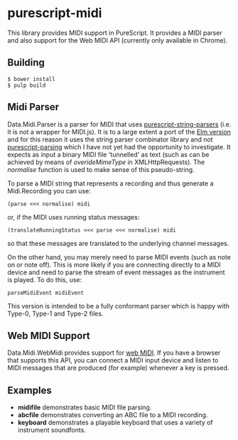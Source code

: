 purescript-midi
===============

This library provides MIDI support in PureScript.  It provides a MIDI parser and also support for the Web MIDI API (currently only available in Chrome).

## Building

    $ bower install   
    $ pulp build

## Midi Parser

Data.Midi.Parser is a parser for MIDI that uses [purescript-string-parsers](https://pursuit.purescript.org/packages/purescript-string-parsers/2.1.0) (i.e. it is not a wrapper for MIDI.js).  It is to a large extent a port of the [Elm version](http://package.elm-lang.org/packages/newlandsvalley/elm-comidi/latest) and for this reason it uses the string parser combinator library and not [purescript-parsing](https://pursuit.purescript.org/packages/purescript-parsing/3.0.0) which I have not yet had the opportunity to investigate. It expects as input a binary MIDI file 'tunnelled' as text (such as can be achieved by means of _overideMimeType_ in XMLHttpRequests). The _normalise_ function is used to make sense of this pseudo-string.

To parse a MIDI string that represents a recording and thus generate a Midi.Recording you can use:

    (parse <<< normalise) midi

or, if the MIDI uses running status messages:

    (translateRunningStatus <<< parse <<< normalise) midi

so that these messages are translated to the underlying channel messages.

On the other hand, you may merely need to parse MIDI events (such as note on or note off). This is more likely if you are connecting directly to a MIDI device and need to parse the stream of event messages as the instrument is played.  To do this, use:

    parseMidiEvent midiEvent

This version is intended to be a fully conformant parser which is happy with Type-0, Type-1 and Type-2 files.

## Web MIDI Support

Data.Midi.WebMidi provides support for [web MIDI](https://www.w3.org/TR/webmidi/).  If you have a browser that supports this API, you can connect a MIDI input device and listen to MIDI messages that are produced (for example) whenever a key is pressed.

## Examples

* __midifile__ demonstrates basic MIDI file parsing.
* __abcfile__ demonstrates converting an ABC file to a MIDI recording.
* __keyboard__ demonstrates a playable keyboard that uses a variety of instrument soundfonts.
